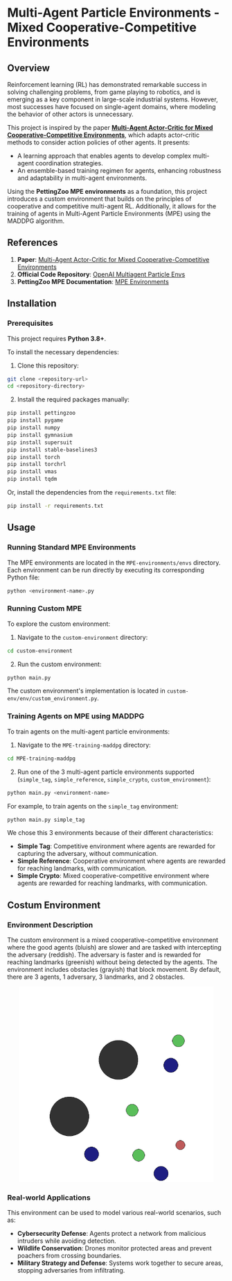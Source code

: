 # Multi-Agent Particle Environments - Mixed Cooperative-Competitive Environments

## Overview
Reinforcement learning (RL) has demonstrated remarkable success in solving challenging problems, from game playing to robotics, and is emerging as a key component in large-scale industrial systems. However, most successes have focused on single-agent domains, where modeling the behavior of other actors is unnecessary.

This project is inspired by the paper **[Multi-Agent Actor-Critic for Mixed Cooperative-Competitive Environments](https://arxiv.org/abs/1706.02275)**, which adapts actor-critic methods to consider action policies of other agents. It presents:
- A learning approach that enables agents to develop complex multi-agent coordination strategies.
- An ensemble-based training regimen for agents, enhancing robustness and adaptability in multi-agent environments.

Using the **PettingZoo MPE environments** as a foundation, this project introduces a custom environment that builds on the principles of cooperative and competitive multi-agent RL. Additionally, it allows for the training of agents in Multi-Agent Particle Environments (MPE) using the MADDPG algorithm.

## References
1. **Paper**: [Multi-Agent Actor-Critic for Mixed Cooperative-Competitive Environments](https://arxiv.org/abs/1706.02275)  
2. **Official Code Repository**: [OpenAI Multiagent Particle Envs](https://github.com/openai/multiagent-particle-envs)
3. **PettingZoo MPE Documentation**: [MPE Environments](https://pettingzoo.farama.org/environments/mpe/)

## Installation

### Prerequisites
This project requires **Python 3.8+**.  

To install the necessary dependencies:
1. Clone this repository:
```bash
git clone <repository-url>
cd <repository-directory>
```
2. Install the required packages manually:
```bash
pip install pettingzoo
pip install pygame
pip install numpy
pip install gymnasium
pip install supersuit
pip install stable-baselines3
pip install torch
pip install torchrl
pip install vmas
pip install tqdm
```
Or, install the dependencies from the `requirements.txt` file:
```bash
pip install -r requirements.txt
```

## Usage

### Running Standard MPE Environments

The MPE environments are located in the `MPE-environments/envs` directory. Each environment can be run directly by executing its corresponding Python file:
```bash
python <environment-name>.py
```

### Running Custom MPE
To explore the custom environment:
1. Navigate to the `custom-environment` directory:
```bash
cd custom-environment
```
2. Run the custom environment:
```bash
python main.py
```

The custom environment's implementation is located in `custom-env/env/custom_environment.py`.

### Training Agents on MPE using MADDPG
To train agents on the multi-agent particle environments:
1. Navigate to the `MPE-training-maddpg` directory:
```bash
cd MPE-training-maddpg
```
2. Run one of the 3 multi-agent particle environments supported (`simple_tag`, `simple_reference`, `simple_crypto`,  `custom_environment`):
```bash
python main.py <environment-name>
```
For example, to train agents on the `simple_tag` environment:
```bash
python main.py simple_tag
```

We chose this 3 environments because of their different characteristics:
- **Simple Tag**: Competitive environment where agents are rewarded for capturing the adversary, without communication.
- **Simple Reference**: Cooperative environment where agents are rewarded for reaching landmarks, with communication.
- **Simple Crypto**: Mixed cooperative-competitive environment where agents are rewarded for reaching landmarks, with communication.

## Costum Environment

### Environment Description
The custom environment is a mixed cooperative-competitive environment where the good agents (bluish) are slower and are tasked with intercepting the adversary (reddish). The adversary is faster and is rewarded for reaching landmarks (greenish) without being detected by the agents. The environment includes obstacles (grayish) that block movement.
By default, there are 3 agents, 1 adversary, 3 landmarks, and 2 obstacles.

<p align="center">
    <img src="docs/images/custom_environment.png" alt="Custom Environment" title="Custom Environment" width="450">
</p>

### Real-world Applications
This environment can be used to model various real-world scenarios, such as:
- **Cybersecurity Defense**: Agents protect a network from malicious intruders while avoiding detection.
- **Wildlife Conservation**: Drones monitor protected areas and prevent poachers from crossing boundaries.
- **Military Strategy and Defense**: Systems work together to secure areas, stopping adversaries from infiltrating. 
